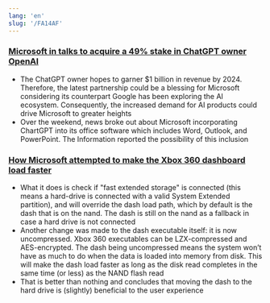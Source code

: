 ```yaml
---
lang: 'en'
slug: '/FA14AF'
---
```


### [Microsoft in talks to acquire a 49% stake in ChatGPT owner OpenAI](https://watcher.guru/news/microsoft-plans-to-acquire-a-49-stake-in-chatgpt-owner-openai)

- The ChatGPT owner hopes to garner $1 billion in revenue by 2024. Therefore, the latest partnership could be a blessing for Microsoft considering its counterpart Google has been exploring the AI ecosystem. Consequently, the increased demand for AI products could drive Microsoft to greater heights
- Over the weekend, news broke out about Microsoft incorporating ChartGPT into its office software which includes Word, Outlook, and PowerPoint. The Information reported the possibility of this inclusion

### [How Microsoft attempted to make the Xbox 360 dashboard load faster](https://eaton-works.com/2023/01/09/how-microsoft-attempted-to-make-the-xbox-360-dashboard-load-faster/)

- What it does is check if "fast extended storage" is connected (this means a hard-drive is connected with a valid System Extended partition), and will override the dash load path, which by default is the dash that is on the nand. The dash is still on the nand as a fallback in case a hard drive is not connected
- Another change was made to the dash executable itself: it is now uncompressed. Xbox 360 executables can be LZX-compressed and AES-encrypted. The dash being uncompressed means the system won’t have as much to do when the data is loaded into memory from disk. This will make the dash load faster as long as the disk read completes in the same time (or less) as the NAND flash read
- That is better than nothing and concludes that moving the dash to the hard drive is (slightly) beneficial to the user experience

<head>
  <html lang="en-US"/>
</head>
